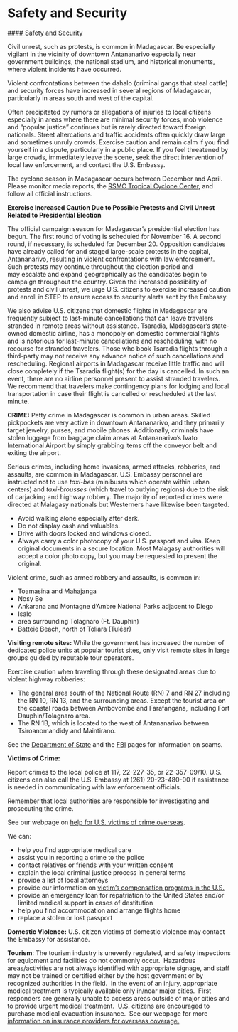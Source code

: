 # Safety and Security

[#### Safety and Security](javascript:void(0); "Safety and Security")

Civil unrest, such as protests, is common in Madagascar. Be especially vigilant in the vicinity of downtown Antananarivo especially near government buildings, the national stadium, and historical monuments, where violent incidents have occurred.

Violent confrontations between the dahalo (criminal gangs that steal cattle) and security forces have increased in several regions of Madagascar, particularly in areas south and west of the capital.

Often precipitated by rumors or allegations of injuries to local citizens especially in areas where there are minimal security forces, mob violence and “popular justice” continues but is rarely directed toward foreign nationals. Street altercations and traffic accidents often quickly draw large and sometimes unruly crowds. Exercise caution and remain calm if you find yourself in a dispute, particularly in a public place. If you feel threatened by large crowds, immediately leave the scene, seek the direct intervention of local law enforcement, and contact the U.S. Embassy.

The cyclone season in Madagascar occurs between December and April. Please monitor media reports, the [RSMC Tropical Cyclone Center](http://www.meteo.fr/temps/domtom/La_Reunion/webcmrs9.0/anglais/index.html), and follow all official instructions.

**Exercise Increased Caution Due to Possible Protests and Civil Unrest Related to Presidential Election**

The official campaign season for Madagascar’s presidential election has begun. The first round of voting is scheduled for November 16. A second round, if necessary, is scheduled for December 20. Opposition candidates have already called for and staged large-scale protests in the capital, Antananarivo, resulting in violent confrontations with law enforcement. Such protests may continue throughout the election period and may escalate and expand geographically as the candidates begin to campaign throughout the country. Given the increased possibility of protests and civil unrest, we urge U.S. citizens to exercise increased caution and enroll in STEP to ensure access to security alerts sent by the Embassy.

We also advise U.S. citizens that domestic flights in Madagascar are frequently subject to last-minute cancellations that can leave travelers stranded in remote areas without assistance. Tsaradia, Madagascar’s state-owned domestic airline, has a monopoly on domestic commercial flights and is notorious for last-minute cancellations and rescheduling, with no recourse for stranded travelers. Those who book Tsaradia flights through a third-party may not receive any advance notice of such cancellations and rescheduling. Regional airports in Madagascar receive little traffic and will close completely if the Tsaradia flight(s) for the day is cancelled. In such an event, there are no airline personnel present to assist stranded travelers. We recommend that travelers make contingency plans for lodging and local transportation in case their flight is cancelled or rescheduled at the last minute.

**CRIME:** Petty crime in Madagascar is common in urban areas. Skilled pickpockets are very active in downtown Antananarivo, and they primarily target jewelry, purses, and mobile phones. Additionally, criminals have stolen luggage from baggage claim areas at Antananarivo’s Ivato International Airport by simply grabbing items off the conveyor belt and exiting the airport.

Serious crimes, including home invasions, armed attacks, robberies, and assaults, are common in Madagascar. U.S. Embassy personnel are instructed not to use *taxi-bes* (minibuses which operate within urban centers) and *taxi-brousses* (which travel to outlying regions) due to the risk of carjacking and highway robbery. The majority of reported crimes were directed at Malagasy nationals but Westerners have likewise been targeted.

* Avoid walking alone especially after dark.
* Do not display cash and valuables.
* Drive with doors locked and windows closed.
* Always carry a color photocopy of your U.S. passport and visa. Keep original documents in a secure location. Most Malagasy authorities will accept a color photo copy, but you may be requested to present the original.

Violent crime, such as armed robbery and assaults, is common in:

* Toamasina and Mahajanga
* Nosy Be
* Ankarana and Montagne d’Ambre National Parks adjacent to Diego
* Isalo
* area surrounding Tolagnaro (Ft. Dauphin)
* Batteie Beach, north of Toliara (Tuléar)

**Visiting remote sites:** While the government has increased the number of dedicated police units at popular tourist sites, only visit remote sites in large groups guided by reputable tour operators.

Exercise caution when traveling through these designated areas due to violent highway robberies:

* The general area south of the National Route (RN) 7 and RN 27 including the RN 10, RN 13, and the surrounding areas. Except the tourist area on the coastal roads between Ambovombe and Farafangana, including Fort Dauphin/Tolagnaro area.
* The RN 1B, which is located to the west of Antananarivo between Tsiroanomandidy and Maintirano.

See the [Department of State](http://travel.state.gov/content/passports/english/emergencies/scams.html) and the [FBI](http://www.fbi.gov/scams-safety/fraud) pages for information on scams.

**Victims of Crime:**

Report crimes to the local police at 117, 22-227-35, or 22-357-09/10. U.S. citizens can also call the U.S. Embassy at (261) 20-23-480-00 if assistance is needed in communicating with law enforcement officials.

Remember that local authorities are responsible for investigating and prosecuting the crime.

See our webpage on [help for U.S. victims of crime overseas](http://travel.state.gov/content/passports/en/emergencies/victims.html).

We can:

* help you find appropriate medical care
* assist you in reporting a crime to the police
* contact relatives or friends with your written consent
* explain the local criminal justice process in general terms
* provide a list of local attorneys
* provide our information on [victim’s compensation programs in the U.S.](http://travel.state.gov/content/passports/english/emergencies/victims.html)
* provide an emergency loan for repatriation to the United States and/or limited medical support in cases of destitution
* help you find accommodation and arrange flights home
* replace a stolen or lost passport

**Domestic Violence:** U.S. citizen victims of domestic violence may contact the Embassy for assistance.

**Tourism**: The tourism industry is unevenly regulated, and safety inspections for equipment and facilities do not commonly occur.  Hazardous areas/activities are not always identified with appropriate signage, and staff may not be trained or certified either by the host government or by recognized authorities in the field.  In the event of an injury, appropriate medical treatment is typically available only in/near major cities.  First responders are generally unable to access areas outside of major cities and to provide urgent medical treatment.  U.S. citizens are encouraged to purchase medical evacuation insurance.  See our webpage for more [information on insurance providers for overseas coverage.](/content/travel/en/international-travel/before-you-go/your-health-abroad/insurance-providers-overseas.html)
